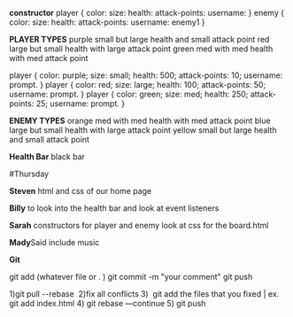 **constructor**
player {
  color:
  size:
  health:
  attack-points:
  username:
}
enemy {
  color:
  size:
  health:
  attack-points:
  username: enemy1
}



**PLAYER TYPES**
purple small but large health and small attack point
red large but small health with large attack point
green med with med health with med attack point

player {
  color: purple;
  size: small;
  health: 500;
  attack-points:  10;
  username: prompt.
}
player {
  color: red;
  size: large;
  health: 100;
  attack-points:  50;
  username: prompt.
}
player {
  color: green;
  size: med;
  health: 250;
  attack-points:  25;
  username: prompt.
}


**ENEMY TYPES**
orange  med with med health with med attack point
blue large but small health with large attack point
yellow small but large health and small attack point


**Health Bar**
black bar

#Thursday

**Steven**
html and css of our home page

**Billy**
to look into the health bar and
look at event listeners

**Sarah**
constructors for player and enemy
look at css for the board.html

**Mady**Said include music


**Git**

git add (whatever file or . )
git commit -m "your comment"
git push

1)git pull --rebase
 2)fix all conflicts
3)  git add the files that you fixed | ex. git add index.html
4) git rebase —continue
5) git push
